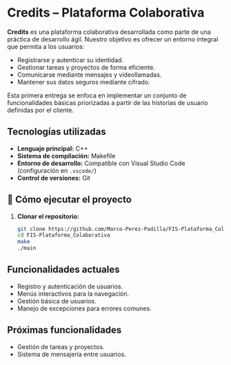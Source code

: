 # Credits – Plataforma Colaborativa

**Credits** es una plataforma colaborativa desarrollada como parte de una práctica de desarrollo ágil. Nuestro objetivo es ofrecer un entorno integral que permita a los usuarios:

- Registrarse y autenticar su identidad.
- Gestionar tareas y proyectos de forma eficiente.
- Comunicarse mediante mensajes y videollamadas.
- Mantener sus datos seguros mediante cifrado.

Esta primera entrega se enfoca en implementar un conjunto de funcionalidades básicas priorizadas a partir de las historias de usuario definidas por el cliente.

## Tecnologías utilizadas

- **Lenguaje principal:** C++
- **Sistema de compilación:** Makefile
- **Entorno de desarrollo:** Compatible con Visual Studio Code (configuración en `.vscode/`)
- **Control de versiones:** Git


## 🚀 Cómo ejecutar el proyecto

1. **Clonar el repositorio:**

   ```bash
   git clone https://github.com/Marco-Perez-Padilla/FIS-Plataforma_Colaborativa.git
   cd FIS-Plataforma_Colaborativa
   make
   ./main
   
## Funcionalidades actuales

- Registro y autenticación de usuarios.
- Menús interactivos para la navegación.
- Gestión básica de usuarios.
- Manejo de excepciones para errores comunes.

## Próximas funcionalidades

- Gestión de tareas y proyectos.
- Sistema de mensajería entre usuarios.
